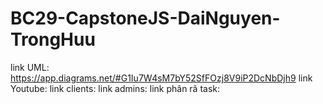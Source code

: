 # BC29-CapstoneJS-DaiNguyen-TrongHuu
link UML: https://app.diagrams.net/#G1Iu7W4sM7bY52SfFOzj8V9iP2DcNbDjh9
link Youtube: 
link clients:
link admins:
link phân rã task:
